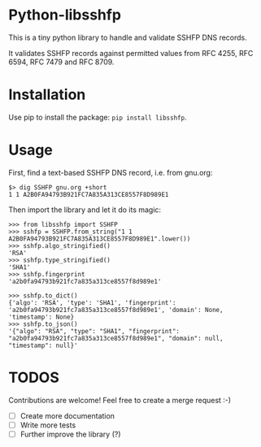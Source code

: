 # Python-libsshfp

This is a tiny python library to handle and validate SSHFP DNS records.

It validates SSHFP records against permitted values from RFC 4255, RFC 6594, RFC 7479 and RFC 8709.



# Installation

Use pip to install the package: `pip install libsshfp`.

# Usage

First, find a text-based SSHFP DNS record, i.e. from gnu.org:

```
$> dig SSHFP gnu.org +short
1 1 A2B0FA94793B921FC7A835A313CE8557F8D989E1
```

Then import the library and let it do its magic:
```
>>> from libsshfp import SSHFP
>>> sshfp = SSHFP.from_string("1 1 A2B0FA94793B921FC7A835A313CE8557F8D989E1".lower()) 
>>> sshfp.algo_stringified()
'RSA'
>>> sshfp.type_stringified()
'SHA1'
>>> sshfp.fingerprint
'a2b0fa94793b921fc7a835a313ce8557f8d989e1'

>>> sshfp.to_dict()
{'algo': 'RSA', 'type': 'SHA1', 'fingerprint': 'a2b0fa94793b921fc7a835a313ce8557f8d989e1', 'domain': None, 'timestamp': None}
>>> sshfp.to_json()
'{"algo": "RSA", "type": "SHA1", "fingerprint": "a2b0fa94793b921fc7a835a313ce8557f8d989e1", "domain": null, "timestamp": null}'
```

# TODOS

Contributions are welcome! Feel free to create a merge request :-)

- [ ] Create more documentation
- [ ] Write more tests
- [ ] Further improve the library (?)